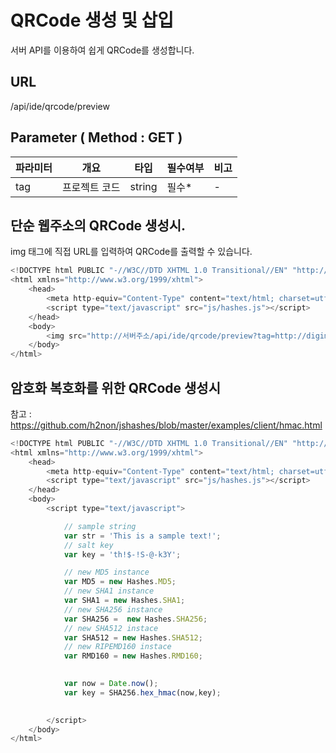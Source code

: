 QRCode 생성 및 삽입
==========================

서버 API를 이용하여 쉽게 QRCode를 생성합니다.

## URL

/api/ide/qrcode/preview

## Parameter ( Method : GET )

|파라미터|개요|타입|필수여부|비고|
|------|---|---|---|---|
|tag|프로젝트 코드|string|필수*|-|

## 단순 웹주소의 QRCode 생성시.

img 태그에 직접 URL를 입력하여 QRCode를 출력할 수 있습니다.

```javascript
<!DOCTYPE html PUBLIC "-//W3C//DTD XHTML 1.0 Transitional//EN" "http://www.w3.org/TR/xhtml1/DTD/xhtml1-transitional.dtd">
<html xmlns="http://www.w3.org/1999/xhtml">
    <head>
        <meta http-equiv="Content-Type" content="text/html; charset=utf-8" />
        <script type="text/javascript" src="js/hashes.js"></script>
    </head>
    <body>
        <img src="http://서버주소/api/ide/qrcode/preview?tag=http://digimix.co.kr">
    </body>
</html>
```

## 암호화 복호화를 위한 QRCode 생성시

참고 : https://github.com/h2non/jshashes/blob/master/examples/client/hmac.html

```javascript
<!DOCTYPE html PUBLIC "-//W3C//DTD XHTML 1.0 Transitional//EN" "http://www.w3.org/TR/xhtml1/DTD/xhtml1-transitional.dtd">
<html xmlns="http://www.w3.org/1999/xhtml">
    <head>
        <meta http-equiv="Content-Type" content="text/html; charset=utf-8" />
        <script type="text/javascript" src="js/hashes.js"></script>
    </head>
    <body>
        <script type="text/javascript">

            // sample string 
            var str = 'This is a sample text!';
            // salt key
            var key = 'th!$-!S-@-k3Y';

            // new MD5 instance
            var MD5 = new Hashes.MD5;
            // new SHA1 instance
            var SHA1 = new Hashes.SHA1;
            // new SHA256 instance
            var SHA256 =  new Hashes.SHA256;
            // new SHA512 instace
            var SHA512 = new Hashes.SHA512;
            // new RIPEMD160 instace
            var RMD160 = new Hashes.RMD160;

    
            var now = Date.now();
            var key = SHA256.hex_hmac(now,key); 
           

        </script>
    </body>
</html>
```
